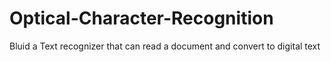 # Optical-Character-Recognition
Bluid a Text recognizer that can read a document and convert to digital text
